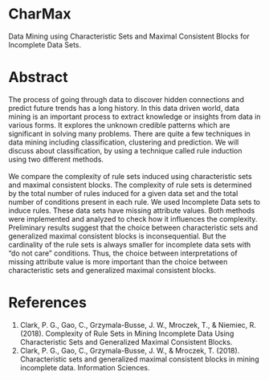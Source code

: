 # CharMax
Data Mining using Characteristic Sets and Maximal Consistent Blocks for Incomplete Data Sets.

# Abstract
The process of going through data to discover hidden connections and predict future trends has a long history. In this data driven world, data mining is an important process to extract knowledge or insights from data in various forms. It explores the unknown credible patterns which are significant in solving many problems. There are quite a few techniques in data mining including classification, clustering and prediction. We will discuss about classification, by using a technique called rule induction using two different methods.
<br><br>We compare the complexity of rule sets induced using characteristic sets and maximal consistent blocks. The complexity of rule sets is determined by the total number of rules induced for a given data set and the total number of conditions present in each rule. We used Incomplete Data sets to induce rules. These data sets have missing attribute values. Both methods were implemented and analyzed to check how it influences the complexity. Preliminary results suggest that the choice between characteristic sets and generalized maximal consistent blocks is inconsequential. But the cardinality of the rule sets is always smaller for incomplete data sets with “do not care” conditions. Thus, the choice between interpretations of missing attribute value is more important than the choice between characteristic sets and generalized maximal consistent blocks. 


# References
1.	Clark, P. G., Gao, C., Grzymala-Busse, J. W., Mroczek, T., & Niemiec, R. (2018). Complexity of Rule Sets in Mining Incomplete Data Using Characteristic Sets and Generalized Maximal Consistent Blocks. 
2.	Clark, P. G., Gao, C., Grzymala-Busse, J. W., & Mroczek, T. (2018). Characteristic sets and generalized maximal consistent blocks in mining incomplete data. Information Sciences.










